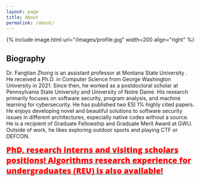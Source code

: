 ```yaml
---
layout: page
title: About
permalink: /about/
---
```


{% include image.html url="/images/profile.jpg" width=200 align="right" %}

## Biography
 Dr. Fangtian Zhong is an assistant professor at Montana State University . He received a Ph.D. in Computer Science from George Washington University in 2021. Since then, he worked as a postdoctoral scholar at Pennsylvania State University and University of Notre Dame. 
His research primarily focuses on software security, program analysis, and machine learning for cybersecurity. He has published two ESI 1% highly cited papers. He enjoys developing novel and beautiful solutions to software security issues in different architectures, especially native codes without a source. 
He is a recipient of Graduate Fellowship and Graduate Merit Award at GWU. Outside of work, he likes exploring outdoor sports and playing CTF or DEFCON. 

<a href="https://fangtian-zhong.github.io/openings/">
  <span style="color:red;font-family:'Open Sans', Helvetica, Arial, sans-serif;font-weight:800;font-size:21px">
    PhD, research interns and visiting scholars positions! 
  </span>
</a>


<a href="https://www.cs.montana.edu/REU/">
  <span style="color:red;font-family:'Open Sans', Helvetica, Arial, sans-serif;font-weight:800;font-size:21px">
    Algorithms research experience for undergraduates (REU) is also available! 
  </span>
</a>
